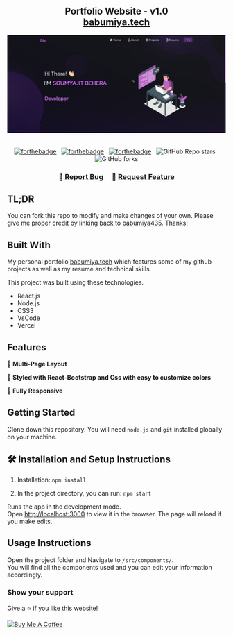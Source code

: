 <h2 align="center">
  Portfolio Website - v1.0<br/>
  <a href="https://babumiya.vercel.app/" target="_blank">babumiya.tech</a>
</h2>
<div align="center">
  <img alt="Demo" src="./Images/readme-img.png" />
</div>

<br/>

<center>

[![forthebadge](https://forthebadge.com/images/badges/built-with-love.svg)](https://forthebadge.com) &nbsp;
[![forthebadge](https://forthebadge.com/images/badges/made-with-javascript.svg)](https://forthebadge.com) &nbsp;
[![forthebadge](https://forthebadge.com/images/badges/open-source.svg)](https://forthebadge.com) &nbsp;
![GitHub Repo stars](https://img.shields.io/github/stars/babumiya435/Portfolio?color=red&logo=github&style=for-the-badge) &nbsp;
![GitHub forks](https://img.shields.io/github/forks/babumiya435/Portfolio?color=red&logo=github&style=for-the-badge)

</center>

<h3 align="center">
    🔹
    <a href="https://github.com/babumiya435/Portfolio/issues">Report Bug</a> &nbsp; &nbsp;
    🔹
    <a href="https://github.com/babumiya435/Portfolio/issues">Request Feature</a>
</h3>

## TL;DR

You can fork this repo to modify and make changes of your own. Please give me proper credit by linking back to [babumiya435](https://github.com/babumiya435/Portfolio). Thanks!

## Built With

My personal portfolio <a href="https://babumiya.vercel.app/" target="_blank">babumiya.tech</a> which features some of my github projects as well as my resume and technical skills.<br/>

This project was built using these technologies.

- React.js
- Node.js
- CSS3
- VsCode
- Vercel

## Features

**📖 Multi-Page Layout**

**🎨 Styled with React-Bootstrap and Css with easy to customize colors**

**📱 Fully Responsive**

## Getting Started

Clone down this repository. You will need `node.js` and `git` installed globally on your machine.

## 🛠 Installation and Setup Instructions

1. Installation: `npm install`

2. In the project directory, you can run: `npm start`

Runs the app in the development mode.\
Open [http://localhost:3000](http://localhost:3000) to view it in the browser.
The page will reload if you make edits.

## Usage Instructions

Open the project folder and Navigate to `/src/components/`. <br/>
You will find all the components used and you can edit your information accordingly.

### Show your support

Give a ⭐ if you like this website!

<a href="https://www.buymeacoffee.com/babumiya435" target="_blank"><img src="https://cdn.buymeacoffee.com/buttons/v2/default-violet.png" alt="Buy Me A Coffee" height= "60px" width= "217px" ></a>
